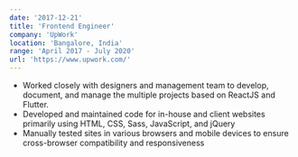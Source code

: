 ```yaml
---
date: '2017-12-21'
title: 'Frontend Engineer'
company: 'UpWork'
location: 'Bangalore, India'
range: 'April 2017 - July 2020'
url: 'https://www.upwork.com/'
---
```


- Worked closely with designers and management team to develop, document, and manage the multiple projects based on ReactJS and Flutter.
- Developed and maintained code for in-house and client websites primarily using HTML, CSS, Sass, JavaScript, and jQuery
- Manually tested sites in various browsers and mobile devices to ensure cross-browser compatibility and responsiveness
